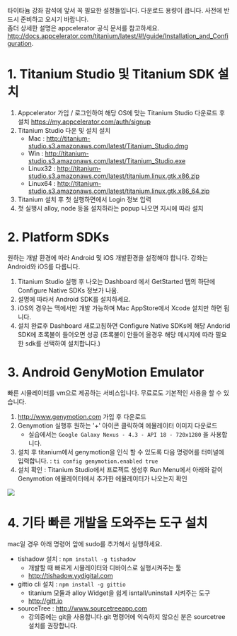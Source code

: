 타이타늄 강좌 참석에 앞서 꼭 필요한 설정들입니다. 다운로드 용량이 큽니다. 사전에 반드시 준비하고 오시기 바랍니다.  
좀더 상세한 설명은 appcelerator 공식 문서를 참고하세요.  
http://docs.appcelerator.com/titanium/latest/#!/guide/Installation_and_Configuration.

# 1. Titanium Studio 및 Titanium SDK 설치

1. Appcelerator 가입 / 로그인하여 해당 OS에 맞는  Titanium Studio 다운로드 후 설치
https://my.appcelerator.com/auth/signup
1. Titanium Studio 다운 및 설치 설치 
	* Mac : http://titanium-studio.s3.amazonaws.com/latest/Titanium_Studio.dmg
	* Win : http://titanium-studio.s3.amazonaws.com/latest/Titanium_Studio.exe
	* Linux32 : http://titanium-studio.s3.amazonaws.com/latest/titanium.linux.gtk.x86.zip
	* Linux64 : http://titanium-studio.s3.amazonaws.com/latest/titanium.linux.gtk.x86_64.zip
2. Titanium 설치 후 첫 실행하면에서 Login 정보 입력
1. 첫 실행시 alloy, node 등을 설치하라는 popup 나오면 지시에 따라 설치

# 2. Platform SDKs
원하는 개발 환경에 따라 Android 및 iOS 개발환경을 설정해야 합니다. 강좌는 Android와 iOS를 다룹니다.

1. Titanium Studio 실행 후 나오는 Dashboard 에서 GetStarted 탭의 하단에 Configure Native SDKs 정보가 나옴.
2. 설명에 따라서 Android SDK를 설치하세요.
3. iOS의 경우는 맥에서만 개발 가능하며 Mac AppStore에서 Xcode 설치만 하면 됩니다.
4. 설치 완료후 Dashboard 새로고침하면 Configure Native SDKs에 해당 Andorid SDK에 초록불이 들어오면 성공 (초록불이 안들어 올경우 해당 메시지에 따라 필요한 sdk를 선택하여 설치합니다.)


# 3. Android GenyMotion Emulator
빠른 시뮬레이터를 vm으로 제공하는 서비스입니다. 무료로도 기본적인 사용을 할 수 있습니다.

1. http://www.genymotion.com 가입 후 다운로드
2. Genymotion 실행후 원하는 '+' 아이콘 클릭하여 에뮬레이터 이미지 다운로드
	* 실습에서는 `Google Galaxy Nexus - 4.3 - API 18 - 720x1280` 을 사용합니다.
3. 설치 후 titanium에서 genymotion을 인식 할 수 있도록 다음 명령어를 터미널에 입력합니다. : `ti config genymotion.enabled true`
4. 설치 확인 : Titanium Studio에서 프로젝트 생성후 Run Menu에서 아래와 같이 Genymotion 에뮬레이터에서 추가한 에뮬레이터가 나오는지 확인
<img src="http://cl.ly/image/2G2U2B2j1n1j/genymotion_capture.png"/>

# 4. 기타 빠른 개발을 도와주는 도구 설치
mac일 경우 아래 명령어 앞에 sudo를 추가해서 실행하세요.

* tishadow 설치 : `npm install -g tishadow`
	* 개발할 때 빠르게 시뮬레이터와 디바이스로 실행시켜주는 툴 
	* http://tishadow.yydigital.com
* gittio cli 설치 : `npm install -g gittio`
	* titanium 모듈과 alloy Widget을 쉽게 isntall/uninstall 시켜주는 도구
	* http://gitt.io
* sourceTree : http://www.sourcetreeapp.com
	* 강의중에는 git을 사용합니다.git 명령어에 익숙하지 않으신 분은 sourcetree설치를 권장합니다.
